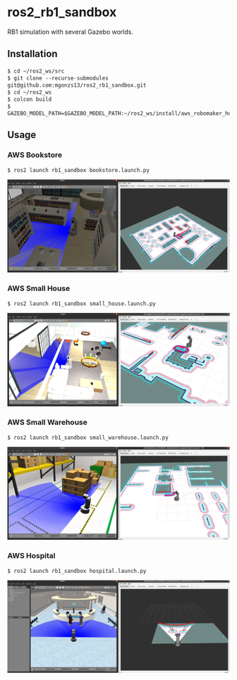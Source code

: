 # ros2_rb1_sandbox

RB1 simulation with several Gazebo worlds.

## Installation

```shell
$ cd ~/ros2_ws/src
$ git clone --recurse-submodules git@github.com:mgonzs13/ros2_rb1_sandbox.git
$ cd ~/ros2_ws
$ colcon build
$ GAZEBO_MODEL_PATH=$GAZEBO_MODEL_PATH:~/ros2_ws/install/aws_robomaker_hospital_world/share/aws_robomaker_hospital_world/fuel_models/
```

## Usage

### AWS Bookstore

```shell
$ ros2 launch rb1_sandbox bookstore.launch.py
```

![](./docs/bookstore.png)

### AWS Small House

```shell
$ ros2 launch rb1_sandbox small_house.launch.py
```

![](./docs/small_house.png)

### AWS Small Warehouse

```shell
$ ros2 launch rb1_sandbox small_warehouse.launch.py
```

![](./docs/small_warehouse.png)

### AWS Hospital

```shell
$ ros2 launch rb1_sandbox hospital.launch.py
```

![](./docs/hospital.png)
